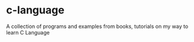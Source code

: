 # c-language
A collection of programs and examples from books, tutorials on my way to learn C Language
